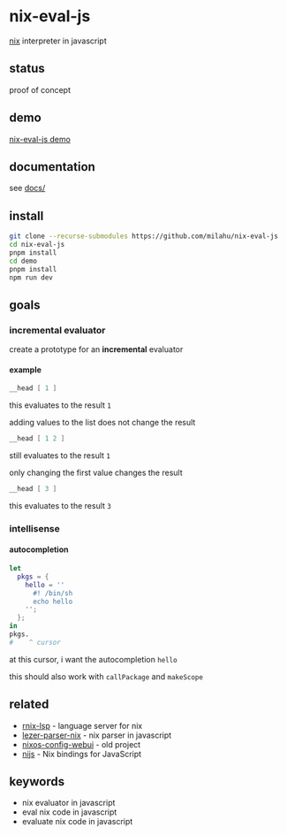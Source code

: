 # nix-eval-js

[nix](https://github.com/NixOS/nix) interpreter in javascript

## status

proof of concept

## demo

[nix-eval-js demo](https://milahu.github.io/nix-eval-js/demo/dist/)

## documentation

see [docs/](docs/)

## install

```sh
git clone --recurse-submodules https://github.com/milahu/nix-eval-js
cd nix-eval-js
pnpm install
cd demo
pnpm install
npm run dev
```

## goals

### incremental evaluator

create a prototype for an **incremental** evaluator

#### example

```nix
__head [ 1 ]
```

this evaluates to the result `1`

adding values to the list does not change the result

```nix
__head [ 1 2 ]
```

still evaluates to the result `1`

only changing the first value changes the result

```nix
__head [ 3 ]
```

this evaluates to the result `3`

### intellisense

#### autocompletion

```nix
let
  pkgs = {
    hello = ''
      #! /bin/sh
      echo hello
    '';
  };
in
pkgs.
#    ^ cursor
```

at this cursor, i want the autocompletion `hello`

this should also work with `callPackage` and `makeScope`

## related

* [rnix-lsp](https://github.com/nix-community/rnix-lsp) - language server for nix
* [lezer-parser-nix](https://github.com/milahu/lezer-parser-nix) - nix parser in javascript
* [nixos-config-webui](https://github.com/milahu/nixos-config-webui) - old project
* [nijs](https://github.com/svanderburg/nijs) - Nix bindings for JavaScript

## keywords

* nix evaluator in javascript
* eval nix code in javascript
* evaluate nix code in javascript
